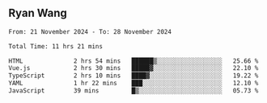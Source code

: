 ## Ryan Wang

<!--START_SECTION:waka-->

```txt
From: 21 November 2024 - To: 28 November 2024

Total Time: 11 hrs 21 mins

HTML              2 hrs 54 mins   ██████▒░░░░░░░░░░░░░░░░░░   25.66 %
Vue.js            2 hrs 30 mins   █████▓░░░░░░░░░░░░░░░░░░░   22.10 %
TypeScript        2 hrs 10 mins   ████▓░░░░░░░░░░░░░░░░░░░░   19.22 %
YAML              1 hr 22 mins    ███░░░░░░░░░░░░░░░░░░░░░░   12.10 %
JavaScript        39 mins         █▒░░░░░░░░░░░░░░░░░░░░░░░   05.73 %
```

<!--END_SECTION:waka-->
